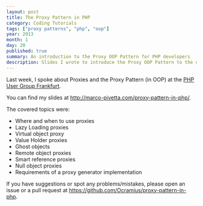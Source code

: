 ```yaml
---
layout: post
title: The Proxy Pattern in PHP
category: Coding Tutorials
tags: ["proxy patterns", "php", "oop"]
year: 2013
month: 1
day: 20
published: true
summary: An introduction to the Proxy OOP Pattern for PHP developers
description: Slides I wrote to introduce the Proxy OOP Pattern to the developers of the PHP User Group Frankfurt
---
```


<p>
    Last week, I spoke about Proxies and the Proxy Pattern (in OOP)
    at the <a href="http://www.phpugffm.de/?p=999" target="_blank">PHP User Group Frankfurt</a>.
</p>
<p>
    You can find my slides at
    <a href="http://marco-pivetta.com/proxy-pattern-in-php/" target="_blank" title="The Proxy OOP pattern in PHP">
    http://marco-pivetta.com/proxy-pattern-in-php/</a>.
</p>
<p>
    The covered topics were:
</p>
<ul>
    <li>Where and when to use proxies</li>
    <li>Lazy Loading proxies</li>
    <li>Virtual object proxy</li>
    <li>Value Holder proxies</li>
    <li>Ghost objects</li>
    <li>Remote object proxies</li>
    <li>Smart reference proxies</li>
    <li>Null object proxies</li>
    <li>Requirements of a proxy generator implementation</li>
</ul>
<p>
    If you have suggestions or spot any problems/mistakes, please open an issue
    or a pull request at <a href="https://github.com/Ocramius/proxy-pattern-in-php" target="_blank">
    https://github.com/Ocramius/proxy-pattern-in-php</a>.
</p>
